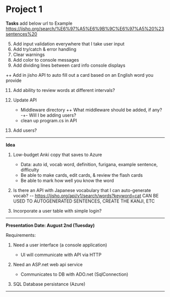 # Project 1

**Tasks**
add below url to Example
https://jisho.org/search/%E6%97%A5%E6%9B%9C%E6%97%A5%20%23sentences%20

5. Add input validation everywhere that I take user input
6. Add try/catch & error handling
7. Clear warnings
8. Add color to console messages
9. Add dividing lines between card info console displays

++ Add in jisho API to auto fill out a card based on an English word you provide

11. Add ability to review words at different intervals?

4. Update API
    - Middleware directory
        ++ What middleware should be added, if any?
            -+- Will I be adding users?
    - clean up program.cs in API

10. Add users?

--------------------------------------------------------------------------------

**Idea**
1. Low-budget Anki copy that saves to Azure
    - Data: auto id, vocab word, definition, furigana, example sentence, 
        difficulty
    - Be able to make cards, edit cards, & review the flash cards
    - Be able to mark how well you know the word


2. Is there an API with Japanese vocabulary that I can auto-generate vocab?
    -- https://jisho.org/api/v1/search/words?keyword=cat
    CAN BE USED TO AUTOGENERATED SENTENCES, CREATE THE KANJI, ETC


3. Incorporate a user table with simple login?


--------------------------------------------------------------------------------

**Presentation Date: August 2nd (Tuesday)**

Requirements:
1. Need a user interface (a console application)
    - UI will communicate with API via HTTP

2. Need an ASP.net web api service
    - Communicates to DB with ADO.net (SqlConnection)

3. SQL Database persistance (Azure)



--------------------------------------------------------------------------------
